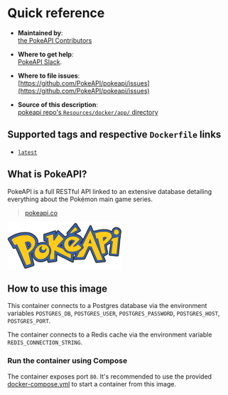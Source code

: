 # Quick reference

- **Maintained by**:  
    [the PokeAPI Contributors](https://github.com/PokeAPI/pokeapi/graphs/contributors)

- **Where to get help**:  
    [PokeAPI Slack](http://pokeapi.slack.com/).

- **Where to file issues**:  
    [https://github.com/PokeAPI/pokeapi/issues](https://github.com/PokeAPI/pokeapi/issues)

- **Source of this description**:  
    [pokeapi repo's `Resources/docker/app/` directory](https://github.com/PokeAPI/pokeapi/blob/master/Resources/docker/app/README.md)

## Supported tags and respective `Dockerfile` links

- [`latest`](https://github.com/PokeAPI/pokeapi/blob/master/Resources/docker/app/Dockerfile)

## What is PokeAPI?

PokeAPI is a full RESTful API linked to an extensive database detailing everything about the Pokémon main game series.

> [pokeapi.co](https://pokeapi.co/)

![logo](https://raw.githubusercontent.com/PokeAPI/media/master/logo/pokeapi_256.png)

## How to use this image

This container connects to a Postgres database via the environment variables `POSTGRES_DB`, `POSTGRES_USER`, `POSTGRES_PASSWORD`, `POSTGRES_HOST`, `POSTGRES_PORT`.

The container connects to a Redis cache via the environment variable `REDIS_CONNECTION_STRING`.

### Run the container using Compose

The container exposes port `80`. It's recommended to use the provided [docker-compose.yml](https://github.com/PokeAPI/pokeapi/blob/master/docker-compose.yml) to start a container from this image.
